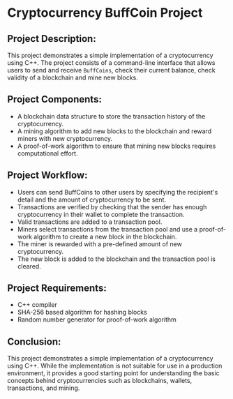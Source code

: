 # Cryptocurrency BuffCoin Project 

## Project Description:
This project demonstrates a simple implementation of a cryptocurrency using C++. The project consists of a command-line interface that allows users to send and receive `BuffCoins`, check their current balance, check validity of a blockchain and mine new blocks.

## Project Components:

- A blockchain data structure to store the transaction history of the cryptocurrency.
- A mining algorithm to add new blocks to the blockchain and reward miners with new cryptocurrency.
- A proof-of-work algorithm to ensure that mining new blocks requires computational effort.

## Project Workflow:

- Users can send BuffCoins to other users by specifying the recipient's detail and the amount of cryptocurrency to be sent.
- Transactions are verified by checking that the sender has enough cryptocurrency in their wallet to complete the transaction.
- Valid transactions are added to a transaction pool.
- Miners select transactions from the transaction pool and use a proof-of-work algorithm to create a new block in the blockchain.
- The miner is rewarded with a pre-defined amount of new cryptocurrency.
- The new block is added to the blockchain and the transaction pool is cleared.

## Project Requirements:

- C++ compiler
- SHA-256 based algorithm for hashing blocks
- Random number generator for proof-of-work algorithm

## Conclusion:
This project demonstrates a simple implementation of a cryptocurrency using C++. While the implementation is not suitable for use in a production environment, it provides a good starting point for understanding the basic concepts behind cryptocurrencies such as blockchains, wallets, transactions, and mining.



